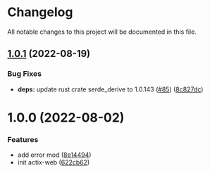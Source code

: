 # Changelog

All notable changes to this project will be documented in this file.

## [1.0.1](https://github.com/XNXKTech/match-core/compare/v1.0.0...v1.0.1) (2022-08-19)


### Bug Fixes

* **deps:** update rust crate serde_derive to 1.0.143 ([#85](https://github.com/XNXKTech/match-core/issues/85)) ([8c827dc](https://github.com/XNXKTech/match-core/commit/8c827dcfa899a2b2855db6ae1006e943c35d6af0))

# 1.0.0 (2022-08-02)


### Features

* add error mod ([8e14494](https://github.com/XNXKTech/match-core/commit/8e144945b9f534742c2c6fe35b9a874c51b8f813))
* init actix-web ([622cb62](https://github.com/XNXKTech/match-core/commit/622cb628c2b44be0815849915de33a42fe517a18))
